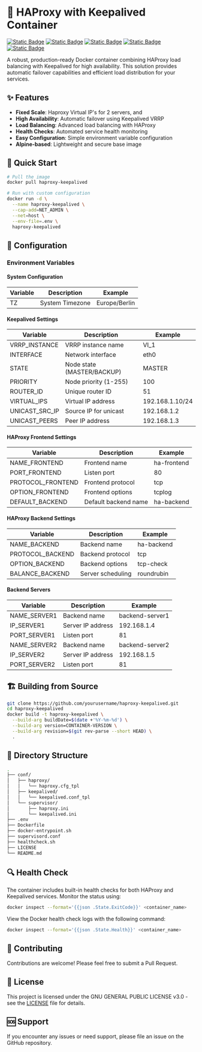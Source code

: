 # 🔄 HAProxy with Keepalived Container

[![Static Badge](https://img.shields.io/badge/Docker-Container-white?style=flat&logo=docker&logoColor=white&logoSize=auto&labelColor=black)](https://docker.com/)
[![Static Badge](https://img.shields.io/badge/Alpine-V3.21-white?style=flat&logo=alpinelinux&logoColor=white&logoSize=auto&labelColor=black)](https://www.alpinelinux.org/)
[![Static Badge](https://img.shields.io/badge/HAProxy-V3.0.7-white?style=flat&logoColor=white&labelColor=black)](https://www.haproxy.org/)
[![Static Badge](https://img.shields.io/badge/KeepAliveD-V2.3.1-white?style=flat&logoColor=white&labelColor=black)](https://keepalived.org/)
[![Static Badge](https://img.shields.io/badge/GPL-V3-white?style=flat&logo=gnu&logoColor=white&logoSize=auto&labelColor=black)](https://www.gnu.org/licenses/gpl-3.0.en.html/)

A robust, production-ready Docker container combining HAProxy load balancing with Keepalived for high availability. This solution provides automatic failover capabilities and efficient load distribution for your services.

## ✨ Features

- **Fixed Scale**: Haproxy Virtual IP's for 2 servers, and
- **High Availability**: Automatic failover using Keepalived VRRP
- **Load Balancing**: Advanced load balancing with HAProxy
- **Health Checks**: Automated service health monitoring
- **Easy Configuration**: Simple environment variable configuration
- **Alpine-based**: Lightweight and secure base image

## 🚀 Quick Start

```bash
# Pull the image
docker pull haproxy-keepalived

# Run with custom configuration
docker run -d \
  --name haproxy-keepalived \
  --cap-add=NET_ADMIN \
  --net=host \
  --env-file=.env \
  haproxy-keepalived
```

## 🔧 Configuration

### Environment Variables

#### System Configuration

| Variable | Description | Example |
|----------|-------------|---------|
| TZ | System Timezone | Europe/Berlin |

#### Keepalived Settings

| Variable | Description | Example |
|----------|-------------|---------|
| VRRP_INSTANCE | VRRP instance name | VI_1 |
| INTERFACE | Network interface | eth0 |
| STATE | Node state (MASTER/BACKUP) | MASTER |
| PRIORITY | Node priority (1-255) | 100 |
| ROUTER_ID | Unique router ID | 51 |
| VIRTUAL_IPS | Virtual IP address | 192.168.1.10/24 |
| UNICAST_SRC_IP | Source IP for unicast | 192.168.1.2 |
| UNICAST_PEERS | Peer IP address | 192.168.1.3 |

#### HAProxy Frontend Settings

| Variable | Description | Example |
|----------|-------------|---------|
| NAME_FRONTEND | Frontend name | ha-frontend |
| PORT_FRONTEND | Listen port | 80 |
| PROTOCOL_FRONTEND | Frontend protocol | tcp |
| OPTION_FRONTEND | Frontend options | tcplog |
| DEFAULT_BACKEND | Default backend name | ha-backend |

#### HAProxy Backend Settings

| Variable | Description | Example |
|----------|-------------|---------|
| NAME_BACKEND | Backend name | ha-backend |
| PROTOCOL_BACKEND | Backend protocol | tcp |
| OPTION_BACKEND | Backend options | tcp-check |
| BALANCE_BACKEND | Server scheduling | roundrubin |

#### Backend Servers

| Variable | Description | Example |
|----------|-------------|---------|
| NAME_SERVER1 | Backend name | backend-server1 |
| IP_SERVER1 | Server IP address | 192.168.1.4 |
| PORT_SERVER1 | Listen port | 81 |
| NAME_SERVER2 | Backend name | backend-server2 |
| IP_SERVER2 | Server IP address | 192.168.1.5 |
| PORT_SERVER2 | Listen port | 81 |

## 🏗️ Building from Source

```bash
git clone https://github.com/yourusername/haproxy-keepalived.git
cd haproxy-keepalived
docker build -t haproxy-keepalived \
  --build-arg buildDate=$(date +'%Y-%m-%d') \
  --build-arg version=CONTAINER-VERSION \
  --build-arg revision=$(git rev-parse --short HEAD) \
  .
```

## 📝 Directory Structure

```bash
.
├── conf/
│   ├── haproxy/
│   │   └── haproxy.cfg_tpl
│   ├── keepalived/
│   │   └── keepalived.conf_tpl
│   └── supervisor/
│       ├── haproxy.ini
│       └── keepalived.ini
├── .env
├── Dockerfile
├── docker-entrypoint.sh
├── supervisord.conf
├── healthcheck.sh
├── LICENSE
└── README.md
```

## 🔍 Health Check

The container includes built-in health checks for both HAProxy and Keepalived services. Monitor the status using:

```bash
docker inspect --format='{{json .State.ExitCode}}' <container_name>
```

View the Docker health check logs with the following command:

```bash
docker inspect --format='{{json .State.Health}}' <container_name>
```

## 🤝 Contributing

Contributions are welcome! Please feel free to submit a Pull Request.

## 📄 License

This project is licensed under the GNU GENERAL PUBLIC LICENSE v3.0 - see the [LICENSE](LICENSE) file for details.

## 🆘 Support

If you encounter any issues or need support, please file an issue on the GitHub repository.
